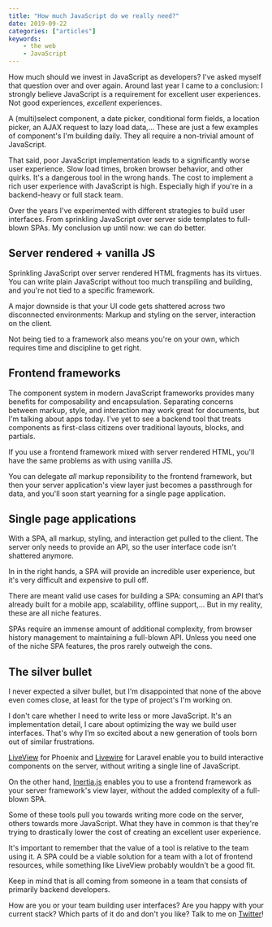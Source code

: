 ```yaml
---
title: "How much JavaScript do we really need?"
date: 2019-09-22
categories: ["articles"]
keywords:
    - the web
    - JavaScript
---
```


How much should we invest in JavaScript as developers? I've asked myself that question over and over again. Around last year I came to a conclusion: I strongly believe JavaScript is a requirement for excellent user experiences. Not good experiences, _excellent_ experiences.

<!--more-->

A (multi)select component, a date picker, conditional form fields, a location picker, an AJAX request to lazy load data,… These are just a few examples of component's I'm building daily. They all require a non-trivial amount of JavaScript.

That said, poor JavaScript implementation leads to a significantly worse user experience. Slow load times, broken browser behavior, and other quirks. It's a dangerous tool in the wrong hands. The cost to implement a rich user experience with JavaScript is high. Especially high if you're in a backend-heavy or full stack team.

Over the years I've experimented with different strategies to build user interfaces. From sprinkling JavaScript over server side templates to full-blown SPAs. My conclusion up until now: we can do better.

## Server rendered + vanilla JS

Sprinkling JavaScript over server rendered HTML fragments has its virtues. You can write plain JavaScript without too much transpiling and building, and you're not tied to a specific framework.

A major downside is that your UI code gets shattered across two disconnected environments: Markup and styling on the server, interaction on the client.

Not being tied to a framework also means you're on your own, which requires time and discipline to get right.

## Frontend frameworks

The component system in modern JavaScript frameworks provides many benefits for composability and encapsulation. Separating concerns between markup, style, and interaction may work great for documents, but I'm talking about apps today. I've yet to see a backend tool that treats components as first-class citizens over traditional layouts, blocks, and partials.

If you use a frontend framework mixed with server rendered HTML, you'll have the same problems as with using vanilla JS.

You can delegate _all_ markup reponsibility to the frontend framework, but then your server application's view layer just becomes a passthrough for data, and you'll soon start yearning for a single page application.

## Single page applications

With a SPA, all markup, styling, and interaction get pulled to the client. The server only needs to provide an API, so the user interface code isn't shattered anymore.

In in the right hands, a SPA will provide an incredible user experience, but it's very difficult and expensive to pull off.

There are meant valid use cases for building a SPA: consuming an API that’s already built for a mobile app, scalability, offline support,… But in my reality, these are all niche features.

SPAs require an immense amount of additional complexity, from browser history management to maintaining a full-blown API. Unless you need one of the niche SPA features, the pros rarely outweigh the cons.

## The silver bullet

I never expected a silver bullet, but I'm disappointed that none of the above even comes close, at least for the type of project's I'm working on.

I don't care whether I need to write less or more JavaScript. It's an implementation detail, I care about optimizing the way we build user interfaces. That's why I’m so excited about a new generation of tools born out of similar frustrations.

[LiveView](https://github.com/phoenixframework/phoenix_live_view) for Phoenix and [Livewire](https://laravel-livewire.com) for Laravel enable you to build interactive components on the server, without writing a single line of JavaScript.

On the other hand, [Inertia.js](https://inertiajs.com) enables you to use a frontend framework as your server framework's view layer, without the added complexity of a full-blown SPA.

Some of these tools pull you towards writing more code on the server, others towards more JavaScript. What they have in common is that they're trying to drastically lower the cost of creating an excellent user experience.

It's important to remember that the value of a tool is relative to the team using it. A SPA could be a viable solution for a team with a lot of frontend resources, while something like LiveView probably wouldn't be a good fit.

Keep in mind that is all coming from someone in a team that consists of primarily backend developers.

How are you or your team building user interfaces? Are you happy with your current stack? Which parts of it do and don't you like? Talk to me on [Twitter](https://twitter.com/sebdedeyne/status/1176038615937404928)!
